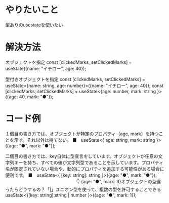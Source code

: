 # やりたいこと
型ありのusestateを使いたい

# 解決方法
オブジェクトを指定
const [clickedMarks, setClickedMarks] = useState({name: "イチロー", age: 40});

型付きオブジェクトを指定
const [clickedMarks, setClickedMarks] = useState<{name: string, age: number}>({name: "イチロー", age: 40});
const [clickedMarks, setClickedMarks] = useState<{age: number, mark: string }>({age: 40, mark: "●"});



# コード例
１個目の書き方では、オブジェクトが特定のプロパティ（age, mark）を持つことを示す。それ以外は持てない。
■　useState<{ age: string, mark: string }>({age: "●", mark: "●"});


二個目の書き方では、key自体に型宣言をしています。オブジェクトが任意の文字列キーを持ち、すべての値が文字列型であることを示しています。プロパティ名が固定されていない場合や、動的にプロパティを追加する可能性がある場合に便利です。
■　useState<{ [key: string]: string }>({age: "●", mark: "●"});
　　　　　　　　　　　　　　　　👇
{age: "●", mark: 3}オブジェクトの型違ったらどうするの？「|」ユニオン型を使って、複数の型を許可することできる
useState<{[key: string]:string | number }>({age: "●", mark: 1});
